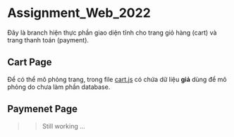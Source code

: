 # Assignment_Web_2022

Đây là branch hiện thực phần giao diện tĩnh cho trang giỏ hàng (cart) và trang thanh toán (payment).
## Cart Page

Để có thể mô phỏng trang, trong file [cart.js](./cart.js) có chứa dữ liệu **giả** dùng để mô phỏng do chưa làm phần database. 
## Paymenet Page

>>Still working ...